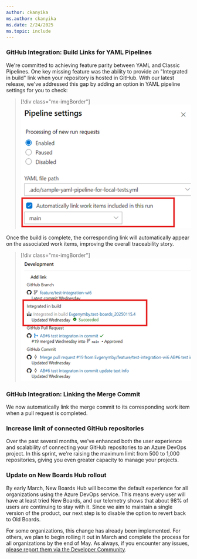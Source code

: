 ```yaml
---
author: ckanyika
ms.author: ckanyika
ms.date: 2/24/2025
ms.topic: include
---
```


### GitHub Integration: Build Links for YAML Pipelines

We're committed to achieving feature parity between YAML and Classic Pipelines. One key missing feature was the ability to provide an "Integrated in build" link when your repository is hosted in GitHub. With our latest release, we've addressed this gap by adding an option in YAML pipeline settings for you to check:

> [!div class="mx-imgBorder"]
> [![Screenshot of automatically link work items.](../../media/252-boards-01.png "Screenshot of automatically link work items")](../../media/252-boards-01.png#lightbox)

Once the build is complete, the corresponding link will automatically appear on the associated work items, improving the overall traceability story.

> [!div class="mx-imgBorder"]
> [![Screenshot of integrated in build.](../../media/252-boards-02.png "Screenshot of integrated in build")](../../media/252-boards-02.png#lightbox)

### GitHub Integration: Linking the Merge Commit

We now automatically link the merge commit to its corresponding work item when a pull request is completed.

### Increase limit of connected GitHub repositories

Over the past several months, we've enhanced both the user experience and scalability of connecting your GitHub repositories to an Azure DevOps project. In this sprint, we're raising the maximum limit from 500 to 1,000 repositories, giving you even greater capacity to manage your projects.

### Update on New Boards Hub rollout

By early March, New Boards Hub will become the default experience for all organizations using the Azure DevOps service. This means every user will have at least tried New Boards, and our telemetry shows that about 98% of users are continuing to stay with it. Since we aim to maintain a single version of the product, our next step is to disable the option to revert back to Old Boards. 

For some organizations, this change has already been implemented. For others, we plan to begin rolling it out in March and complete the process for all organizations by the end of May. As always, if you encounter any issues, [please report them via the Developer Community](https://developercommunity.visualstudio.com/AzureDevOps). 
